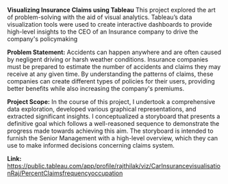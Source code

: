**Visualizing Insurance Claims using Tableau**
This project explored the art of problem-solving with the aid of visual analytics. Tableau’s data visualization tools were used to create interactive dashboards to provide high-level insights to the CEO of an Insurance company to drive the company's policymaking

**Problem Statement:**
Accidents can happen anywhere and are often caused by negligent driving or harsh weather conditions. Insurance companies must be prepared to estimate the number of accidents and claims they may receive at any given time. By understanding the patterns of claims, these companies can create different types of policies for their users, providing better benefits while also increasing the company's premiums.

**Project Scope:** 
In the course of this project, I undertook a comprehensive data exploration, developed various graphical representations, and extracted significant insights. I conceptualized a storyboard that presents a definitive goal which follows a well-reasoned sequence to demonstrate the progress made towards achieving this aim. The storyboard is intended to furnish the Senior Management with a high-level overview, which they can use to make informed decisions concerning claims system.

**Link:** https://public.tableau.com/app/profile/rajthilak/viz/CarInsurancevisualisationRaj/PercentClaimsfrequencyoccupation
